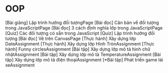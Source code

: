 # OOP

[Bài giảng] Lập trình hướng đối tượngPage
[Bài đọc] Căn bản về đối tượng trong JavaScriptPage
[Bài đọc] 3 cách định nghĩa lớp trong JavaScriptPage
[Quiz] Các đối tượng có sẵn trong JavaScript
[Quiz] Lập trình hướng đối tượng
[Bài đọc] Vẽ trên CanvasPage
[Thực hành] Xây dựng lớp DateAssignment
[Thực hành] Xây dựng lớp Hình TrònAssignment
[Thực hành] Funny circlesAssignment
[Bài tập] Xây dựng lớp mô tả hình chữ nhậtAssignment
[Bài tập] Xây dựng lớp mô tả TemperatureAssignment
[Bài tập] Xây dựng lớp mô tả điện thoạiAssignment
[*Bài tập] Phát triển game lái xeAssignment
